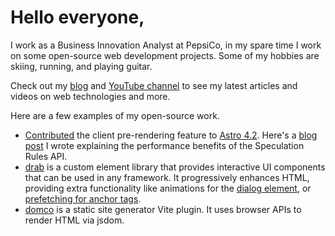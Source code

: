 # Hello everyone,

I work as a Business Innovation Analyst at PepsiCo, in my spare time I work on some open-source web development projects. Some of my hobbies are skiing, running, and playing guitar.

Check out my [blog](https://blog.robino.dev) and [YouTube channel](https://www.youtube.com/@robinodev) to see my latest articles and videos on web technologies and more.

Here are a few examples of my open-source work.

-   [Contributed](https://github.com/withastro/astro/pull/9644) the client pre-rendering feature to [Astro 4.2](https://astro.build/blog/astro-420/). Here's a [blog post](https://blog.robino.dev/posts/speculation-rules-api) I wrote explaining the performance benefits of the Speculation Rules API.
-   [drab](https://drab.robino.dev) is a custom element library that provides interactive UI components that can be used in any framework. It progressively enhances HTML, providing extra functionality like animations for the [dialog element](https://drab.robino.dev/docs/dialog), or [prefetching for anchor tags](https://drab.robino.dev/docs/prefetch).
-   [domco](https://domco.robino.dev) is a static site generator Vite plugin. It uses browser APIs to render HTML via jsdom.
